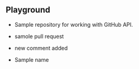 ## Playground
- Sample repository for working with GitHub API.
- samole pull request
- new comment added

- Sample name
